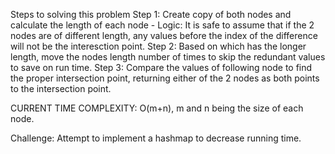 Steps to solving this problem
  Step 1: Create copy of both nodes and calculate the length of each node
    - Logic: It is safe to assume that if the 2 nodes are of different length, any values before the index of the difference will not be the interesction point.
  Step 2: Based on which has the longer length, move the nodes length number of times to skip the redundant values to save on run time.
  Step 3: Compare the values of following node to find the proper intersection point, returning either of the 2 nodes as both points to the intersection point.

CURRENT TIME COMPLEXITY: O(m+n), m and n being the size of each node.


Challenge:
  Attempt to implement a hashmap to decrease running time.
